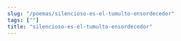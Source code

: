 ```yaml
---
slug: "/poemas/silencioso-es-el-tumulto-ensordecedor"
tags: [""]
title: "silencioso-es-el-tumulto-ensordecedor"
---
```

